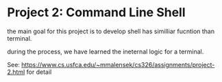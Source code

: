 # Project 2: Command Line Shell

the main goal for this project is to develop shell has similliar fucntion than terminal. 

during the process, we have learned the ineternal logic for a terminal.

See: https://www.cs.usfca.edu/~mmalensek/cs326/assignments/project-2.html for detail
